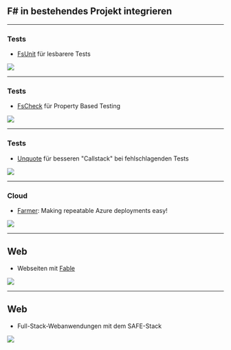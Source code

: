 ## F# in bestehendes Projekt integrieren

---

### Tests

- [FsUnit](https://github.com/fsprojects/FsUnit) für lesbarere Tests

<img
  class="absolute top-35 left-20 w-200"
  src="/images/FsUnit.png"
/>

---

### Tests

- [FsCheck](https://fscheck.github.io/FsCheck/) für Property Based Testing

<img
  class="absolute top-35 left-20 w-200"
  src="/images/FsCheck.png"
/>

---

### Tests

- [Unquote](https://github.com/SwensenSoftware/unquote) für besseren "Callstack" bei fehlschlagenden Tests

<img
  class="absolute top-35 left-20 w-200"
  src="/images/Unquote.png"
/>

---

### Cloud

- [Farmer](https://compositionalit.github.io/farmer/): Making repeatable Azure deployments easy!

<img
  class="absolute top-35 left-20 w-120"
  src="/images/Farmer.png"
/>

---

## Web

- Webseiten mit [Fable](https://fable.io/)

<img
  class="absolute top-45 left-40 w-130"
  src="/images/Fable.png"
/>

---

## Web

- Full-Stack-Webanwendungen mit dem SAFE-Stack

<img
  class="absolute top-45 left-20 w-180"
  src="/images/SAFE.png"
/>
